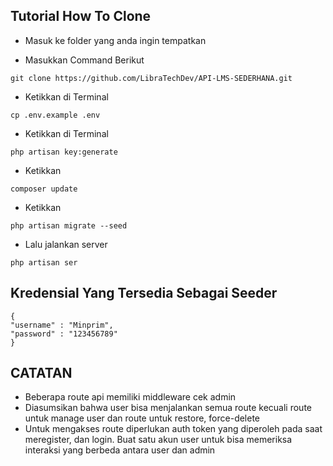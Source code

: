 ## Tutorial How To Clone
- Masuk ke folder yang anda ingin tempatkan

- Masukkan Command Berikut 
```shell
git clone https://github.com/LibraTechDev/API-LMS-SEDERHANA.git
```
- Ketikkan di Terminal
```shell
cp .env.example .env
```
- Ketikkan di Terminal 
```shell
php artisan key:generate
```
- Ketikkan 
```shell
composer update
```
- Ketikkan 
```shell
php artisan migrate --seed
```
- Lalu jalankan server
```shell
php artisan ser
```

## Kredensial Yang Tersedia Sebagai Seeder
```shell
{
"username" : "Minprim",
"password" : "123456789"
}
```

## CATATAN
- Beberapa route api memiliki middleware cek admin
- Diasumsikan bahwa user bisa menjalankan semua route kecuali route untuk manage user dan route untuk restore, force-delete
- Untuk mengakses route diperlukan auth token yang diperoleh pada saat meregister, dan login. Buat satu akun user untuk bisa memeriksa interaksi yang berbeda antara user dan admin
